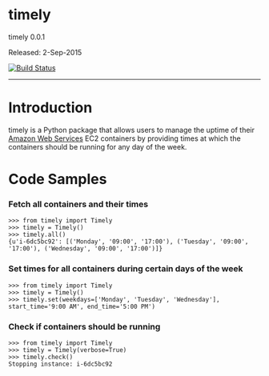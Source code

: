 # timely

timely 0.0.1

Released: 2-Sep-2015

[![Build Status](https://travis-ci.org/rightlag/timely.svg?branch=master)](https://travis-ci.org/rightlag/timely)

---

# Introduction

timely is a Python package that allows users to manage the uptime of their [Amazon Web Services](https://aws.amazon.com/) EC2 containers by providing times at which the containers should be running for any day of the week.

# Code Samples

### Fetch all containers and their times

    >>> from timely import Timely
    >>> timely = Timely()
    >>> timely.all()
    {u'i-6dc5bc92': [('Monday', '09:00', '17:00'), ('Tuesday', '09:00', '17:00'), ('Wednesday', '09:00', '17:00')]}

### Set times for all containers during certain days of the week

    >>> from timely import Timely
    >>> timely = Timely()
    >>> timely.set(weekdays=['Monday', 'Tuesday', 'Wednesday'], start_time='9:00 AM', end_time='5:00 PM')

### Check if containers should be running

    >>> from timely import Timely
    >>> timely = Timely(verbose=True)
    >>> timely.check()
    Stopping instance: i-6dc5bc92
